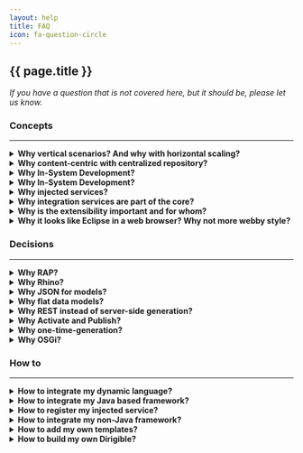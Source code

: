```yaml
---
layout: help
title: FAQ
icon: fa-question-circle
---
```


{{ page.title }}
---

*If you have a question that is not covered here, but it should be, please let us know.* 


### **Concepts**
***

<details>
<summary><b>Why vertical scenarios? And why with horizontal scaling?</b></summary>

* Covering end-to-end scenarios including all the application layers from architecture perspective as well as all the development process phases from project management perspective

* All or nothing – partial doesn't count

* Equal runtime instances based on a single content package for simple and reliable management

</details>
<details>
<summary><b>Why content-centric with centralized repository?</b></summary>

* All artifacts are in a single repository

* Operational repository vs SCM repository. During development process is used IO optimized repository. After the code is ready it is committed to SCM - version, inspection and support optimized repository.

* Simple life-cycle management and transport

* Workspace, Sandbox, Public Registry separation based on the development life-cycle phases

</details>
<details>
<summary><b>Why In-System Development?</b></summary>

In-System Development is a programming model used when you work directly on a live system.

* Avoid the side-effects of a simulated (local) environment by working on a live system 

* Access to the live data via the same channel which will be used in production

* All the dependencies and integrations are on place as they will be in production 

* Shortest development turn-around time 

* Short life-cycle management process

</details>
<details>
<summary><b>Why In-System Development?</b></summary>

* Perfect match to Dynamic Applications - built for change

* Can interpret (rather than compile) the execution of tasks
 
* Existing smooth integration within the web servers

* No restart required

* Java is also supported (javax.tools.*)

</details>
<details>
<summary><b>Why injected services?</b></summary>

* Available out-of-the-box for developers – request, response, datasource, http, storage, wiki, indexer, repository, user, etc.

* Standardized API for cloud developers

* Different language's implementations are possible integrated via the extension point

* Different provider's implementations can be exposed to developers on their cloud

</details>
<details>
<summary><b>Why integration services are part of the core?</b></summary>

* Cloud applications usually are extensions to a packaged software (on-premise or on-demand)

* Re-use of 3-thd party services is very often in this context

* Replication use-case - major scenario for on-premise to on-demand cross-platform applications 

* Scheduled jobs as asynchronous activities usually needed

* Semantic separation of integration and orchestration services from the other general purpose services

</details>
<details>
<summary><b>Why is the extensibility important and for whom?</b></summary>

* Software vendor's code vs customer's specific extension's code

* Update and Upgrade issues

* Business agility depends on the process change -ability

* Bilateral extension-points and extensions descriptors

</details>
<details>
<summary><b>Why it looks like Eclipse in a web browser? Why not more webby style?</b></summary>

* Lower barrier for Eclipse developers

* Overall experience comfortable for developers proven for years from on-premise tools

* Using of Workbench API and concepts

* There are some alternatives already available for the „webby“ guys

</details>


### **Decisions**
***
<details>
<summary><b>Why RAP?</b></summary>

<a href="http://eclipse.org/rap/">RAP</a> is an Eclipse framework providing a rendering of the user interface for standard SWT/JFace widgets remotely e.g. in a browser. It brings for us:

* Mature and reliable API to develop against

* Stable framework with great support

* Standard modularization – OSGi, plugins

* Writing mostly in pure Java with all the benefits it brings by itself

* Single sourcing - reuse of existing functionality written as Eclipse plugins

* Possibility to integrate non-Java modules as well (pure client side HTML and JavaScript) via the browser component

* Most productive web framework for more complex use-cases like development environments, administration tools, etc.

</details>
<details>
<summary><b>Why Rhino?</b></summary>

<a href="https://developer.mozilla.org/en-US/docs/Mozilla/Projects/Rhino">Rhino</a> is JavaScript engine written in Java. We use it as default scripting engine because:

* Mature and stable framework

* Supports <a href="http://wiki.commonjs.org/wiki/CommonJS">CommonJS</a> for dynamic loading of modules

* Built-in debugger with simple API

* Possibility to invoke standard Java objects directly 

</details>
<details>
<summary><b>Why JSON for models?</b></summary>

<a href="http://www.json.org/">JSON</a> is very simple data exchange format. We have chosen it for the standard format for all the models. For us it is:

* Simple enough and human readable/writable

* Support by mature frameworks for parsing/serializing

* Quite popular and proved in web applications context 

</details>
<details>
<summary><b>Why flat data models?</b></summary>

We use entity-relational data model because:

* Proved by many business applications for years

* Straight forward implementation on relational-database

* Easy to understand and use by the developers

* Tools for it are also simple and easy to use 

</details>
<details>
<summary><b>Why REST instead of server-side generation?</b></summary>

We leverage the use of REST paradigm for the cloud applications created with the toolkit. There are quite enough reasons for these already well described in blogs related to Web 2.0. For us the strong difference is:

* Clean separation of the data services from the user interface

* Independent development of both including easy mocking

* Possibility of reuse and/or composition of services in different user interfaces

* Possibility of UI-less integration if needed

* Better operation and support 

</details>
<details>
<summary><b>Why Activate and Publish?</b></summary>

* Supporting sand-boxing is quite nice feature for developers. It is used during development for quick testing.

* The sand-box is per user and it get ready on "Activation".

* "Publish" transfer the artifacts to the central Registry for productive use - one for all. 

</details>
<details>
<summary><b>Why one-time-generation?</b></summary>

* It is enough to boost productivity

* MDA failed, isn't it?

</details>
<details>
<summary><b>Why OSGi?</b></summary>

The only real modularization framework for Java nowadays, isn't it?

</details>




### **How to**
***
<details>
<summary><b>How to integrate my dynamic language?</b></summary>
 
* Have a look at `org.eclipse.dirigible/org.eclipse.dirigible.parent/runtime/org.eclipse.dirigible.runtime.groovy` plugin for runtime integration

* Register your own script executor provider by `org.eclipse.dirigible.runtime.scripting.IScriptExecutorProvider`

* Create your own Apache Velocity based templates for your language and register them using `org.eclipse.dirigible.ide.template.type` extension point    

</details>
<details>
<summary><b>How to integrate my Java based framework?</b></summary>
 
* It is even simpler - wrap it as OSGi plugin (if it isn't already) and add it during the packaging phase as a regular OSGi plugin packaged in a WAR file. 
 
</details>
<details>
<summary><b>How to register my injected service?</b></summary>
 
 Once you make the your injected service available as OSGi plugin packaged into your WAR file, you can use the interface `org.eclipse.dirigible.runtime.scripting.IContextService` to register it. Actual configurations should be similar to ones at `org.eclipse.dirigible.runtime.wiki` plugin.
 
</details>
<details>
<summary><b>How to integrate my non-Java framework?</b></summary>
 
 It depends on the particular framework. Usually it is via the "Command" feature. Please, contact us in case of interest.
 
</details>
<details>
<summary><b>How to add my own templates?</b></summary>
 
 Use `org.eclipse.dirigible.ide.template.type` extension point similar as in `org.eclipse.dirigible.ide.template.ui.*` plugins.
 
</details>
<details>
<summary><b>How to build my own Dirigible?</b></summary>
 
 You can choose which plugins to include in your own target platform from the Dirigible update sites:

- [http://dirigible.io/p2/bridge/](http://dirigible.io/p2/bridge/)
- [http://dirigible.io/p2/external/](http://dirigible.io/p2/external/)
- [http://dirigible.io/p2/ide/](http://dirigible.io/p2/ide/)
- [http://dirigible.io/p2/lib/](http://dirigible.io/p2/lib/)
- [http://dirigible.io/p2/repository/](http://dirigible.io/p2/repository/)
- [http://dirigible.io/p2/runtime/](http://dirigible.io/p2/runtime/)
 
</details>


